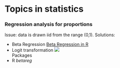 # Topics in statistics

### Regression analysis for proportions
Issue: data is drawn iid from the range (0,1). 
Solutions:
  - Beta Regression [Beta Regression in R](https://cran.r-project.org/web/packages/betareg/vignettes/betareg.pdf)
  - Logit transformation <img src="https://render.githubusercontent.com/render/math?math=\tilde{y}=log\frac{y}{1-y}"><br>
Packages
  - R _betareg_
